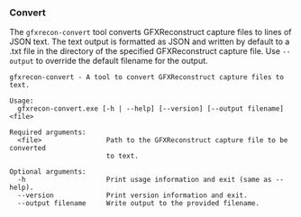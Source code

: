 ### Convert

The `gfxrecon-convert` tool converts GFXReconstruct capture files to lines of JSON text.
The text output is formatted as JSON and written by default to a .txt file in the directory of the specified GFXReconstruct capture file. Use `--output` to override the default filename for the output.

```text
gfxrecon-convert - A tool to convert GFXReconstruct capture files to text.

Usage:
  gfxrecon-convert.exe [-h | --help] [--version] [--output filename] <file>

Required arguments:
  <file>                Path to the GFXReconstruct capture file to be converted
                        to text.

Optional arguments:
  -h                    Print usage information and exit (same as --help).
  --version             Print version information and exit.
  --output filename     Write output to the provided filename.
```

